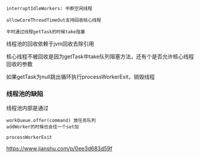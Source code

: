 ```
interruptIdleWorkers: 中断空闲线程

allowCoreThreadTimeOut支持回收核心线程 

平时通过线程getTask的时候take阻塞
```





线程池的回收依赖于jvm回收去除引用



核心线程不被回收是因为getTask中take队列阻塞方法，还有个是否允许核心线程回收的参数



如果getTask为null跳出循环执行processWorkerExit，销毁线程



### 线程池的缺陷

线程池内部是通过





```
workQueue.offer(command) 放任务队列
addWorker的时候也会往一个set加
```





```
processWorkerExit
```





https://www.jianshu.com/p/0ee3d683d59f